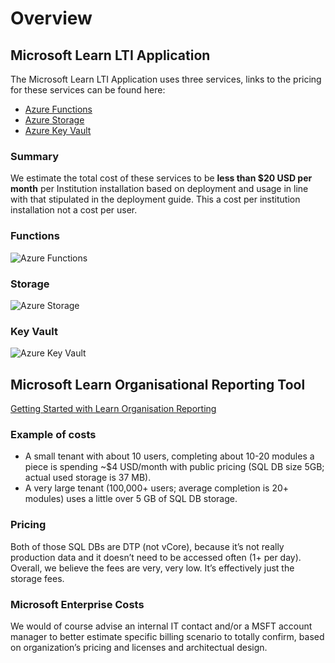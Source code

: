 # Overview

## Microsoft Learn LTI Application 

The Microsoft Learn LTI Application uses three services, links to the pricing for these services can be found here:
* [Azure Functions](https://azure.microsoft.com/pricing/details/functions/?WT.mc_id=academic-80547-leestott)
* [Azure Storage](https://azure.microsoft.com/pricing/details/storage/files/?WT.mc_id=academic-80547-leestott)
* [Azure Key Vault](https://azure.microsoft.com/pricing/details/key-vault/?WT.mc_id=academic-80547-leestott)

### Summary
We estimate the total cost of these services to be **less than $20 USD per month** per Institution installation based on deployment and usage in line with that stipulated in the deployment guide. This a cost per institution installation not a cost per user.

### Functions

![Azure Functions](/images/Pricing.Functions.PNG)
### Storage
![Azure Storage](/images/Pricing.Storage.PNG)
### Key Vault 
![Azure Key Vault](/images/Pricing.KeyVault.PNG)

## Microsoft Learn Organisational Reporting Tool 
[Getting Started with Learn Organisation Reporting](https://learn.microsoft.com/training/support/org-reporting?WT.mc_id=academic-80547-leestott)
### Example of costs 
- A small tenant with about 10 users, completing about 10-20 modules a piece is spending ~$4 USD/month with public pricing (SQL DB size 5GB; actual used storage is 37 MB). 
- A very large tenant (100,000+ users; average completion is 20+ modules) uses a little over 5 GB of SQL DB storage.

### Pricing 
Both of those SQL DBs are DTP (not vCore), because it’s not really production data and it doesn’t need to be accessed often (1+ per day). Overall, we believe the fees are very, very low. It’s effectively just the storage fees.

### Microsoft Enterprise Costs 
We would of course advise an internal IT contact and/or a MSFT account manager to better estimate specific billing scenario to totally confirm, based on organization’s pricing and licenses and architectual design.


